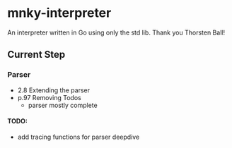 # mnky-interpreter

An interpreter written in Go using only the std lib. Thank you Thorsten Ball!

## Current Step

### Parser

- 2.8 Extending the parser
- p.97 Removing Todos
  - parser mostly complete
#### TODO:
- add tracing functions for parser deepdive

<!-- ```bash
  lexer.go
``` -->
